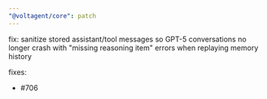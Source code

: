 ```yaml
---
"@voltagent/core": patch
---
```


fix: sanitize stored assistant/tool messages so GPT-5 conversations no longer crash with "missing reasoning item" errors when replaying memory history

fixes:

- #706
